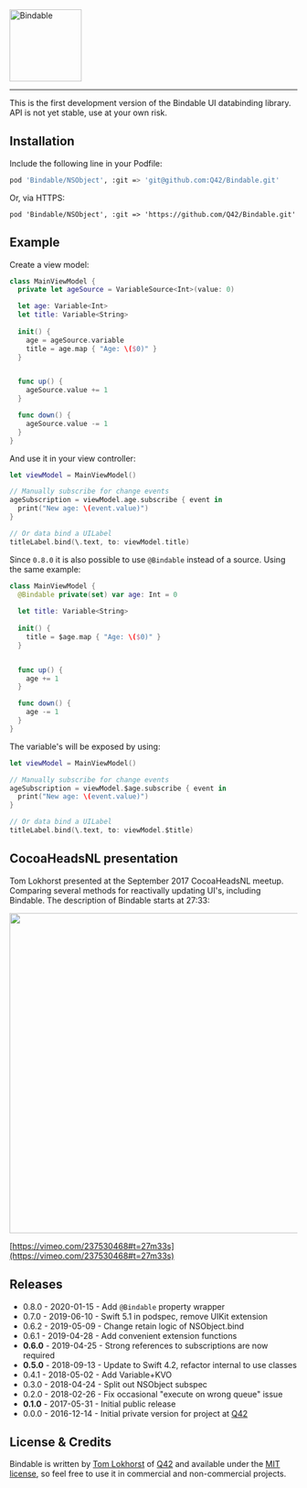 <img src="https://cloud.githubusercontent.com/assets/75655/26639485/3dd02ab4-4625-11e7-9085-a4d0967a782e.png" width="126" alt="Bindable">

<hr>

This is the first development version of the Bindable UI databinding library.
API is not yet stable, use at your own risk.

## Installation

Include the following line in your Podfile:

```bash
pod 'Bindable/NSObject', :git => 'git@github.com:Q42/Bindable.git'
```

Or, via HTTPS:
```
pod 'Bindable/NSObject', :git => 'https://github.com/Q42/Bindable.git'
```

## Example

Create a view model:

```swift
class MainViewModel {
  private let ageSource = VariableSource<Int>(value: 0)

  let age: Variable<Int>
  let title: Variable<String>
  
  init() {
    age = ageSource.variable
    title = age.map { "Age: \($0)" }
  }


  func up() {
    ageSource.value += 1
  }

  func down() {
    ageSource.value -= 1
  }
}
```

And use it in your view controller:

```swift
let viewModel = MainViewModel()

// Manually subscribe for change events
ageSubscription = viewModel.age.subscribe { event in
  print("New age: \(event.value)")
}

// Or data bind a UILabel
titleLabel.bind(\.text, to: viewModel.title)
```

Since `0.8.0` it is also possible to use `@Bindable` instead of a source. Using the same example:

```swift
class MainViewModel {
  @Bindable private(set) var age: Int = 0
  
  let title: Variable<String>
  
  init() {
    title = $age.map { "Age: \($0)" }
  }


  func up() {
    age += 1
  }

  func down() {
    age -= 1
  }
}
```
The variable's will be exposed by using:

```swift
let viewModel = MainViewModel()

// Manually subscribe for change events
ageSubscription = viewModel.$age.subscribe { event in
  print("New age: \(event.value)")
}

// Or data bind a UILabel
titleLabel.bind(\.text, to: viewModel.$title)
```

CocoaHeadsNL presentation
-------------------------

Tom Lokhorst presented at the September 2017 CocoaHeadsNL meetup.
Comparing several methods for reactivally updating UI's, including Bindable. The description of Bindable starts at 27:33:

<a href="https://vimeo.com/237530468#t=27m33s"><img src="https://user-images.githubusercontent.com/75655/31451656-f63bfb88-aeac-11e7-8d6c-d65216dd10a1.jpg" width="560"></a>

[https://vimeo.com/237530468#t=27m33s](https://vimeo.com/237530468#t=27m33s)

Releases
--------

 - 0.8.0 - 2020-01-15 - Add `@Bindable` property wrapper
 - 0.7.0 - 2019-06-10 - Swift 5.1 in podspec, remove UIKit extension
 - 0.6.2 - 2019-05-09 - Change retain logic of NSObject.bind
 - 0.6.1 - 2019-04-28 - Add convenient extension functions
 - **0.6.0** - 2019-04-25 - Strong references to subscriptions are now required
 - **0.5.0** - 2018-09-13 - Update to Swift 4.2, refactor internal to use classes
 - 0.4.1 - 2018-05-02 - Add Variable+KVO
 - 0.3.0 - 2018-04-24 - Split out NSObject subspec
 - 0.2.0 - 2018-02-26 - Fix occasional "execute on wrong queue" issue
 - **0.1.0** - 2017-05-31 - Initial public release
 - 0.0.0 - 2016-12-14 - Initial private version for project at [Q42](http://q42.com)

## License & Credits

Bindable is written by [Tom Lokhorst](https://twitter.com/tomlokhorst) of [Q42](https://q42.com) and available under the [MIT license](https://github.com/Q42/Bindable/blob/develop/LICENSE), so feel free to use it in commercial and non-commercial projects.

